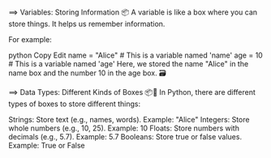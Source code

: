 ==> Variables: Storing Information 📦
A variable is like a box where you can store things. It helps us remember information.

For example:

python
Copy
Edit
name = "Alice"  # This is a variable named 'name'
age = 10        # This is a variable named 'age'
Here, we stored the name "Alice" in the name box and the number 10 in the age box. 🗃️


==> Data Types: Different Kinds of Boxes 📦🔢
In Python, there are different types of boxes to store different things:

Strings: Store text (e.g., names, words). Example: "Alice"
Integers: Store whole numbers (e.g., 10, 25). Example: 10
Floats: Store numbers with decimals (e.g., 5.7). Example: 5.7
Booleans: Store true or false values. Example: True or False
